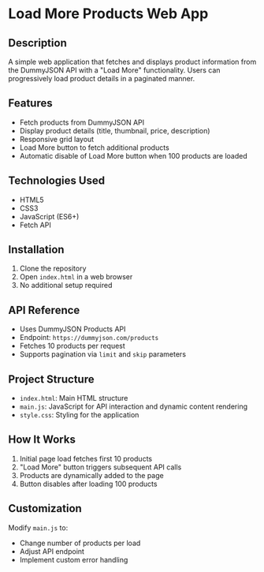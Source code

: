 # Load More Products Web App

## Description
A simple web application that fetches and displays product information from the DummyJSON API with a "Load More" functionality. Users can progressively load product details in a paginated manner.

## Features
- Fetch products from DummyJSON API
- Display product details (title, thumbnail, price, description)
- Responsive grid layout
- Load More button to fetch additional products
- Automatic disable of Load More button when 100 products are loaded

## Technologies Used
- HTML5
- CSS3
- JavaScript (ES6+)
- Fetch API

## Installation
1. Clone the repository
2. Open `index.html` in a web browser
3. No additional setup required

## API Reference
- Uses DummyJSON Products API
- Endpoint: `https://dummyjson.com/products`
- Fetches 10 products per request
- Supports pagination via `limit` and `skip` parameters

## Project Structure
- `index.html`: Main HTML structure
- `main.js`: JavaScript for API interaction and dynamic content rendering
- `style.css`: Styling for the application

## How It Works
1. Initial page load fetches first 10 products
2. "Load More" button triggers subsequent API calls
3. Products are dynamically added to the page
4. Button disables after loading 100 products

## Customization
Modify `main.js` to:
- Change number of products per load
- Adjust API endpoint
- Implement custom error handling
